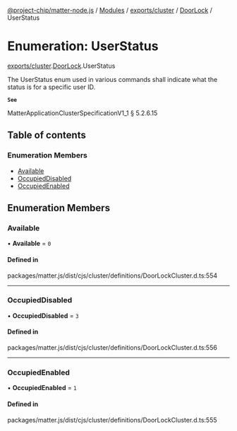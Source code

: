 [@project-chip/matter-node.js](../README.md) / [Modules](../modules.md) / [exports/cluster](../modules/exports_cluster.md) / [DoorLock](../modules/exports_cluster.DoorLock.md) / UserStatus

# Enumeration: UserStatus

[exports/cluster](../modules/exports_cluster.md).[DoorLock](../modules/exports_cluster.DoorLock.md).UserStatus

The UserStatus enum used in various commands shall indicate what the status is for a specific user ID.

**`See`**

MatterApplicationClusterSpecificationV1_1 § 5.2.6.15

## Table of contents

### Enumeration Members

- [Available](exports_cluster.DoorLock.UserStatus.md#available)
- [OccupiedDisabled](exports_cluster.DoorLock.UserStatus.md#occupieddisabled)
- [OccupiedEnabled](exports_cluster.DoorLock.UserStatus.md#occupiedenabled)

## Enumeration Members

### Available

• **Available** = ``0``

#### Defined in

packages/matter.js/dist/cjs/cluster/definitions/DoorLockCluster.d.ts:554

___

### OccupiedDisabled

• **OccupiedDisabled** = ``3``

#### Defined in

packages/matter.js/dist/cjs/cluster/definitions/DoorLockCluster.d.ts:556

___

### OccupiedEnabled

• **OccupiedEnabled** = ``1``

#### Defined in

packages/matter.js/dist/cjs/cluster/definitions/DoorLockCluster.d.ts:555
